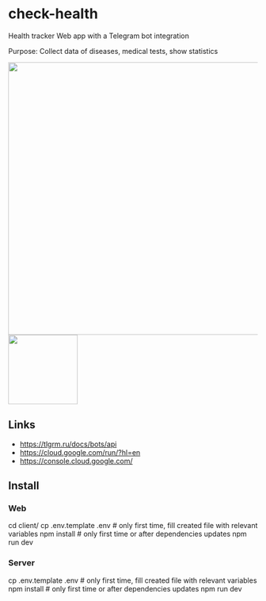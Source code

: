 # check-health
Health tracker Web app with a Telegram bot integration 

Purpose:
Collect data of diseases, medical tests, show statistics

<img src="https://github.com/user-attachments/assets/2684d6db-9d10-4bd3-accf-0d105a9cf46e" width="550"/> <img src="https://github.com/user-attachments/assets/4ec68182-51a5-4eb5-b049-e989ac92ad8d" width="140"/>


## Links

- https://tlgrm.ru/docs/bots/api
- https://cloud.google.com/run/?hl=en
- https://console.cloud.google.com/


## Install

### Web
cd client/
cp .env.template .env # only first time, fill created file with relevant variables
npm install # only first time or after dependencies updates
npm run dev

### Server
cp .env.template .env # only first time, fill created file with relevant variables
npm install # only first time or after dependencies updates
npm run dev
